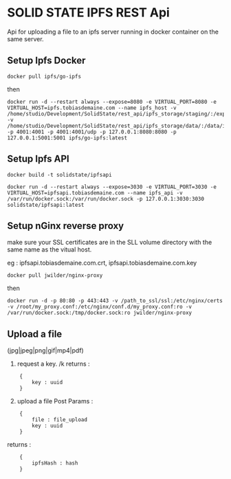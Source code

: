 SOLID STATE IPFS REST Api
=========================

Api for uploading a file to an ipfs server running in docker container on the same server.

Setup Ipfs Docker
-----------------
```text
docker pull ipfs/go-ipfs
```
then
```text
docker run -d --restart always --expose=8080 -e VIRTUAL_PORT=8080 -e VIRTUAL_HOST=ipfs.tobiasdemaine.com --name ipfs_host -v /home/studio/Development/SolidState/rest_api/ipfs_storage/staging/:/export -v /home/studio/Development/SolidState/rest_api/ipfs_storage/data/:/data/ipfs -p 4001:4001 -p 4001:4001/udp -p 127.0.0.1:8080:8080 -p 127.0.0.1:5001:5001 ipfs/go-ipfs:latest
```

Setup Ipfs API
---------------
```text
docker build -t solidstate/ipfsapi
```

```text
docker run -d --restart always --expose=3030 -e VIRTUAL_PORT=3030 -e VIRTUAL_HOST=ipfsapi.tobiasdemaine.com --name ipfs_api -v /var/run/docker.sock:/var/run/docker.sock -p 127.0.0.1:3030:3030 solidstate/ipfsapi:latest
```

Setup nGinx reverse proxy
-------------------------
make sure your SSL certificates are in the SLL volume directory with the same name as the vitual host. 

eg : ipfsapi.tobiasdemaine.com.crt, ipfsapi.tobiasdemaine.com.key


```text
docker pull jwilder/nginx-proxy
```
then
```text
docker run -d -p 80:80 -p 443:443 -v /path_to_ssl/ssl:/etc/nginx/certs -v /root/my_proxy.conf:/etc/nginx/conf.d/my_proxy.conf:ro -v /var/run/docker.sock:/tmp/docker.sock:ro jwilder/nginx-proxy
```


Upload a file
-------------
(jpg|jpeg|png|gif|mp4|pdf)

1. request a key. /k
returns :
```text
    {
        key : uuid
    }
```

2. upload a file 
Post Params :
```text
    {
        file : file_upload
        key : uuid
    }
```

returns :
```text
    {
        ipfsHash : hash
    }
```
